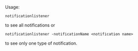 Usage:

    notificationlistener

to see all notifications or

    notificationlistener -notificationName <notification name>

to see only one type of notification.


